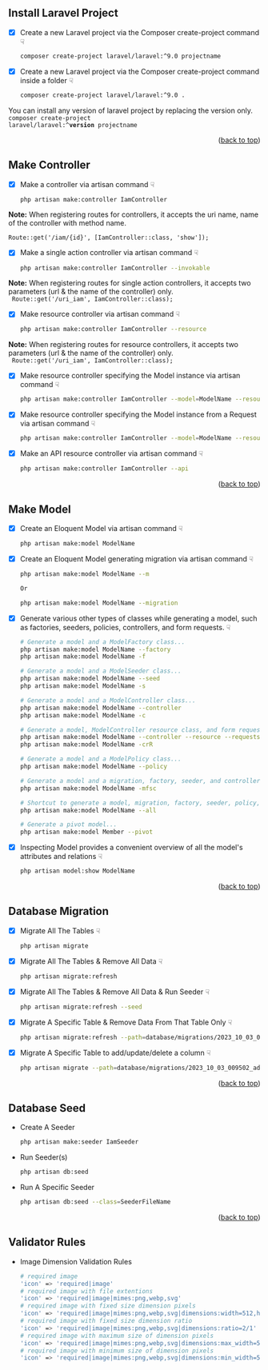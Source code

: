 <a name="readme-top"></a>
## Install Laravel Project

- [x] Create a new Laravel project via the Composer create-project command ☟
  ```sh
  composer create-project laravel/laravel:^9.0 projectname
  ```
- [x] Create a new Laravel project via the Composer create-project command inside a folder ☟
  ```sh
  composer create-project laravel/laravel:^9.0 . 
  ```  
You can install any version of laravel project by replacing the version only.
<code> composer create-project laravel/laravel:^<b>version</b> projectname </code>
  
<p align="right">(<a href="#readme-top">back to top</a>)</p>  

## Make Controller

- [x] Make a controller via artisan command ☟
  ```sh
  php artisan make:controller IamController
  ```
<b>Note:</b> When registering routes for controllers, it accepts the uri name, name of the controller with method name.<br/>
<code> Route::get('/iam/{id}', [IamController::class, 'show']); </code> 
  
- [x] Make a single action controller via artisan command ☟
  ```sh
  php artisan make:controller IamController --invokable 
  ```  
<b>Note:</b> When registering routes for single action controllers, it accepts two parameters (url & the name of the controller) only.<br/>
<code> Route::get('/uri_iam', IamController::class); </code> 

- [x] Make resource controller via artisan command ☟
  ```sh
  php artisan make:controller IamController --resource 
  ```  
<b>Note:</b> When registering routes for resource controllers, it accepts two parameters (url & the name of the controller) only.<br/>
<code> Route::get('/uri_iam', IamController::class); </code>   
  
- [x] Make resource controller specifying the Model instance via artisan command ☟
  ```sh
  php artisan make:controller IamController --model=ModelName --resource
  ```  
  
- [x] Make resource controller specifying the Model instance from a Request via artisan command ☟
  ```sh
  php artisan make:controller IamController --model=ModelName --resource --requests
  ```    
 
- [x] Make an API resource controller via artisan command ☟
  ```sh
  php artisan make:controller IamController --api
  ```     
<p align="right">(<a href="#readme-top">back to top</a>)</p>  

## Make Model

- [x] Create an Eloquent Model via artisan command ☟
  ```sh
  php artisan make:model ModelName
  ```     
- [x] Create an Eloquent Model generating migration via artisan command ☟
  ```sh
  php artisan make:model ModelName --m
  
  Or
  
  php artisan make:model ModelName --migration
  ```     

- [x] Generate various other types of classes while generating a model, such as factories, seeders, policies, controllers, and form requests. ☟
  ```sh
  # Generate a model and a ModelFactory class...
  php artisan make:model ModelName --factory
  php artisan make:model ModelName -f

  # Generate a model and a ModelSeeder class...
  php artisan make:model ModelName --seed
  php artisan make:model ModelName -s

  # Generate a model and a ModelController class...
  php artisan make:model ModelName --controller
  php artisan make:model ModelName -c

  # Generate a model, ModelController resource class, and form request classes...
  php artisan make:model ModelName --controller --resource --requests
  php artisan make:model ModelName -crR

  # Generate a model and a ModelPolicy class...
  php artisan make:model ModelName --policy

  # Generate a model and a migration, factory, seeder, and controller...
  php artisan make:model ModelName -mfsc

  # Shortcut to generate a model, migration, factory, seeder, policy, controller, and form requests...
  php artisan make:model ModelName --all

  # Generate a pivot model...
  php artisan make:model Member --pivot
  ```
- [x] Inspecting Model provides a convenient overview of all the model's attributes and relations ☟
  ```sh
  php artisan model:show ModelName
  ```     

<p align="right">(<a href="#readme-top">back to top</a>)</p>  

## Database Migration

- [x] Migrate All The Tables ☟
  ```sh
  php artisan migrate
  ```
- [x] Migrate All The Tables & Remove All Data ☟
  ```sh
  php artisan migrate:refresh
  ```
- [x] Migrate All The Tables & Remove All Data & Run Seeder ☟
  ```sh
  php artisan migrate:refresh --seed
  ```
- [x] Migrate A Specific Table & Remove Data From That Table Only ☟
  ```sh
  php artisan migrate:refresh --path=database/migrations/2023_10_03_009502_create_users_table.php
  ```
- [x] Migrate A Specific Table to add/update/delete a column ☟
  ```sh
  php artisan migrate --path=database/migrations/2023_10_03_009502_add_phone_to_users_table.php
  ```
  
<p align="right">(<a href="#readme-top">back to top</a>)</p>

## Database Seed

* Create A Seeder
  ```sh
  php artisan make:seeder IamSeeder
  ```
* Run Seeder(s)
  ```sh
  php artisan db:seed
  ```  
* Run A Specific Seeder 
  ```sh
  php artisan db:seed --class=SeederFileName
  ```

<p align="right">(<a href="#readme-top">back to top</a>)</p>

## Validator Rules

* Image Dimension Validation Rules 
  ```sh
  # required image
  'icon' => 'required|image'
  # required image with file extentions
  'icon' => 'required|image|mimes:png,webp,svg'
  # required image with fixed size dimension pixels
  'icon' => 'required|image|mimes:png,webp,svg|dimensions:width=512,height=512'
  # required image with fixed size dimension ratio
  'icon' => 'required|image|mimes:png,webp,svg|dimensions:ratio=2/1'
  # required image with maximum size of dimension pixels
  'icon' => 'required|image|mimes:png,webp,svg|dimensions:max_width=512,max_width=512'
  # required image with minimum size of dimension pixels
  'icon' => 'required|image|mimes:png,webp,svg|dimensions:min_width=512,min_width=512'
  ```

